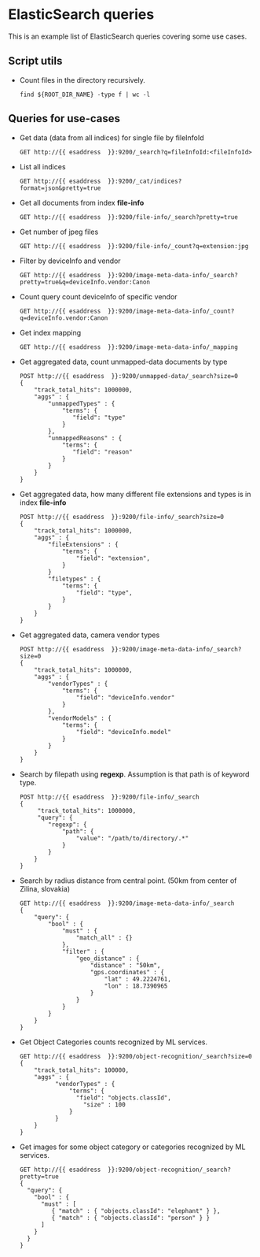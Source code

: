 # ElasticSearch queries
This is an example list of ElasticSearch queries covering some use cases.

## Script utils
* Count files in the directory recursively.
  ```
  find ${ROOT_DIR_NAME} -type f | wc -l
  ```

## Queries for use-cases
* Get data (data from all indices) for single file by fileInfoId
  ```
  GET http://{{ esaddress  }}:9200/_search?q=fileInfoId:<fileInfoId>
  ```
* List all indices
  ```
  GET http://{{ esaddress  }}:9200/_cat/indices?format=json&pretty=true
  ```
* Get all documents from index __file-info__
  ```
  GET http://{{ esaddress  }}:9200/file-info/_search?pretty=true
  ```  
* Get number of jpeg files
  ```
  GET http://{{ esaddress  }}:9200/file-info/_count?q=extension:jpg
  ```
* Filter by deviceInfo and vendor  
  ```
  GET http://{{ esaddress  }}:9200/image-meta-data-info/_search?pretty=true&q=deviceInfo.vendor:Canon
  ```
* Count query count deviceInfo of specific vendor
  ```
  GET http://{{ esaddress  }}:9200/image-meta-data-info/_count?q=deviceInfo.vendor:Canon
  ```
* Get index mapping
  ```
  GET http://{{ esaddress  }}:9200/image-meta-data-info/_mapping
  ```
* Get aggregated data, count unmapped-data documents by type
  ```
  POST http://{{ esaddress  }}:9200/unmapped-data/_search?size=0
  {
      "track_total_hits": 1000000,
      "aggs" : {
          "unmappedTypes" : {
              "terms": {
                 "field": "type"
              }
          },
          "unmappedReasons" : {
              "terms": {
                 "field": "reason"
              }
          }
      }
  }
  ```
* Get aggregated data, how many different file extensions and types is in index __file-info__
  ```
  POST http://{{ esaddress  }}:9200/file-info/_search?size=0
  {
      "track_total_hits": 1000000,
      "aggs" : {
          "fileExtensions" : {
              "terms": {
                  "field": "extension",
              }
          }
          "filetypes" : {
              "terms": {
                  "field": "type",
              }
          }
      }
  }
  ```
* Get aggregated data, camera vendor types
  ```
  POST http://{{ esaddress  }}:9200/image-meta-data-info/_search?size=0
  {
      "track_total_hits": 1000000,
      "aggs" : {
          "vendorTypes" : {
              "terms": {
                  "field": "deviceInfo.vendor"
              }
          },
          "vendorModels" : {
              "terms": {
                  "field": "deviceInfo.model"
              }
          }
      }
  }	
  ```  
* Search by filepath using __regexp__. Assumption is that path is of keyword type.
  ```
  POST http://{{ esaddress  }}:9200/file-info/_search
  {
       "track_total_hits": 1000000,
       "query": {
          "regexp": {
              "path": { 
                  "value": "/path/to/directory/.*"
              }
          }
      }
  }
  ```
* Search by radius distance from central point. (50km from center of Zilina, slovakia)
  ```
  GET http://{{ esaddress  }}:9200/image-meta-data-info/_search
  {
      "query": {
          "bool" : {
              "must" : {
                  "match_all" : {}
              },
              "filter" : {
                  "geo_distance" : {
                      "distance" : "50km",
                      "gps.coordinates" : {
                          "lat" : 49.2224761,
                          "lon" : 18.7390965
                      }
                  }
              }
          }
      }
  }
  ```
* Get Object Categories counts recognized by ML services.
  ```
  GET http://{{ esaddress  }}:9200/object-recognition/_search?size=0 
  {
  	  "track_total_hits": 100000,
      "aggs" : {
  			"vendorTypes" : {
  				"terms": {
  				  "field": "objects.classId",
  					"size" : 100
  				}
  			}
      }
  }	
  ```   
* Get images for some object category or categories recognized by ML services. 
  ```
  GET http://{{ esaddress  }}:9200/object-recognition/_search?pretty=true
  {
  	"query": {
      "bool" : {
        "must" : [
           { "match" : { "objects.classId": "elephant" } },
           { "match" : { "objects.classId": "person" } }
        ]
      }
    }
  }
  ```
  